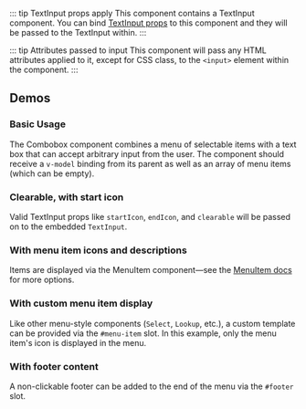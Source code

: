 <script setup>
import ComboboxBasic from '@/../component-demos/combobox/examples/ComboboxBasic.vue';
import ComboboxClearableStartIcon from '@/../component-demos/combobox/examples/ComboboxClearableStartIcon.vue';
import ComboboxComplexMenuItem from '@/../component-demos/combobox/examples/ComboboxComplexMenuItem.vue';
import ComboboxCustomMenuItem from '@/../component-demos/combobox/examples/ComboboxCustomMenuItem.vue';
import ComboboxNoResults from '@/../component-demos/combobox/examples/ComboboxNoResults.vue';
</script>

::: tip TextInput props apply
This component contains a TextInput component. You can bind [TextInput props](./text-input.html#usage)
to this component and they will be passed to the TextInput within.
:::

::: tip Attributes passed to input
This component will pass any HTML attributes applied to it, except for CSS class, to the `<input>`
element within the component.
:::

## Demos

### Basic Usage

The Combobox component combines a menu of selectable items with a text box
that can accept arbitrary input from the user. The component should receive a
`v-model` binding from its parent as well as an array of menu items (which can be
empty).

<cdx-demo-wrapper>

<template v-slot:demo>
<combobox-basic />
</template>

<template v-slot:code>

<<< @/../component-demos/combobox/examples/ComboboxBasic.vue

</template>

</cdx-demo-wrapper>

### Clearable, with start icon

Valid TextInput props like `startIcon`, `endIcon`, and `clearable` will be
passed on to the embedded `TextInput`.

<cdx-demo-wrapper>

<template v-slot:demo>
<combobox-clearable-start-icon />
</template>

<template v-slot:code>

<<< @/../component-demos/combobox/examples/ComboboxClearableStartIcon.vue

</template>

</cdx-demo-wrapper>

### With menu item icons and descriptions

Items are displayed via the MenuItem component—see the [MenuItem docs](./menu-item) for more
options.

<cdx-demo-wrapper>

<template v-slot:demo>
<combobox-complex-menu-item />
</template>

<template v-slot:code>

<<< @/../component-demos/combobox/examples/ComboboxComplexMenuItem.vue

</template>

</cdx-demo-wrapper>

### With custom menu item display

Like other menu-style components (`Select`, `Lookup`, etc.), a custom template can be provided via
the `#menu-item` slot. In this example, only the menu item's icon is displayed in the menu.

<cdx-demo-wrapper>

<template v-slot:demo>
<combobox-custom-menu-item />
</template>

<template v-slot:code>

<<< @/../component-demos/combobox/examples/ComboboxCustomMenuItem.vue

</template>

</cdx-demo-wrapper>

### With footer content

A non-clickable footer can be added to the end of the menu via the `#footer` slot.

<cdx-demo-wrapper>

<template v-slot:demo>
<combobox-no-results />
</template>

<template v-slot:code>

<<< @/../component-demos/combobox/examples/ComboboxNoResults.vue

</template>

</cdx-demo-wrapper>
